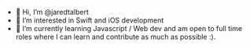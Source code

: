 - 👋 Hi, I’m @jaredtalbert
- 👀 I’m interested in Swift and iOS development
- 🌱 I’m currently learning Javascript / Web dev and am open to full time roles where I can learn and contribute as much as possible :).

<!---
jaredtalbert/jaredtalbert is a ✨ special ✨ repository because its `README.md` (this file) appears on your GitHub profile.
You can click the Preview link to take a look at your changes.
--->
